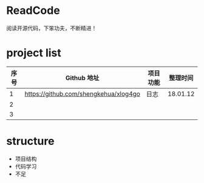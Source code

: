 # ReadCode
阅读开源代码，下笨功夫，不断精进！



# project list

| 序号   | Github 地址                             | 项目功能 | 整理时间     |
| ---- | ------------------------------------- | ---- | -------- |
| 1    | https://github.com/shengkehua/xlog4go | 日志   | 18.01.12 |
| 2    |                                       |      |          |
| 3    |                                       |      |          |

# structure

- 项目结构
- 代码学习
- 不足